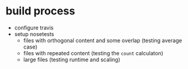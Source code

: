 
# build process
- configure travis
- setup nosetests
  - files with orthogonal content and some overlap (testing average case)
  - files with repeated content (testing the `count` calculaton)
  - large files (testing runtime and scaling)
